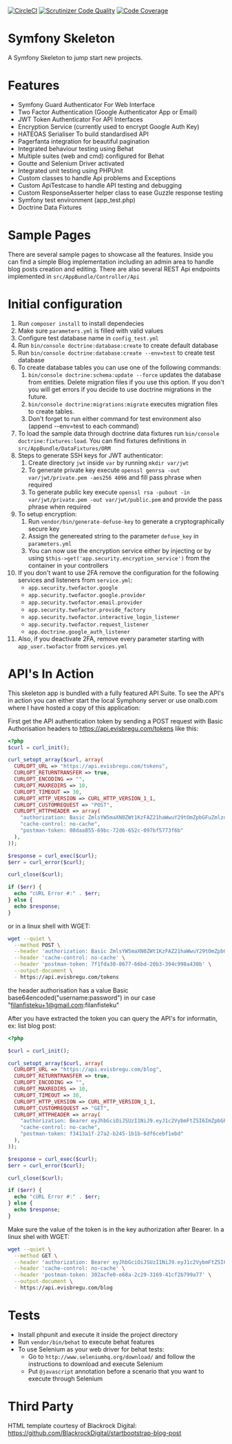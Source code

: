[![CircleCI](https://circleci.com/gh/visi27/symfony-skeleton/tree/master.svg?style=shield&circle-token=:circle-token)](https://circleci.com/gh/visi27/symfony-skeleton/tree/master)
[![Scrutinizer Code Quality](https://scrutinizer-ci.com/g/visi27/symfony-skeleton/badges/quality-score.png?b=master)](https://scrutinizer-ci.com/g/visi27/symfony-skeleton/?branch=master)
[![Code Coverage](https://scrutinizer-ci.com/g/visi27/symfony-skeleton/badges/coverage.png?b=master)](https://scrutinizer-ci.com/g/visi27/symfony-skeleton/?branch=master)

Symfony Skeleton
============

A Symfony Skeleton to jump start new projects.

Features
========

* Symfony Guard Authenticator For Web Interface
* Two Factor Authentication (Google Authenticator App or Email)
* JWT Token Authenticator For API Interfaces
* Encryption Service (currently used to encrypt Google Auth Key)
* HATEOAS Serialiser To build standardised API
* Pagerfanta integration for beautiful pagination
* Integrated behaviour testing using Behat
* Multiple suites (web and cmd) configured for Behat
* Goutte and Selenium Driver activated
* Integrated unit testing using PHPUnit
* Custom classes to handle Api problems and Exceptions
* Custom ApiTestcase to handle API testing and debugging
* Custom ResponseAsserter helper class to ease Guzzle response testing
* Symfony test environment (app_test.php)
* Doctrine Data Fixtures

Sample Pages
============

There are several sample pages to showcase all the features. Inside you can find a simple Blog implementation 
including an admin area to handle blog posts creation and editing. There are also several REST Api endpoints 
implemented in `src/AppBundle/Controller/Api`


Initial configuration
=====================
1. Run `composer install` to install dependecies 
2. Make sure `parameters.yml` is filled with valid values
3. Configure test database name in `config_test.yml`
4. Run `bin/console doctrine:database:create` to create default database
5. Run `bin/console doctrine:database:create --env=test` to create test database
6. To create database tables you can use one of the following commands:
    1. `bin/console doctrine:schema:update --force` updates the database from entities. Delete migration files if you 
    use this option. If you don't you will get errors if you decide to use doctrine migrations in the future.
    2. `bin/console doctrine:migrations:migrate` executes migration files to create tables.
    3. Don't forget to run either command for test environment also (append --env=test to each command)
7. To load the sample data through doctrine data fixtures run `bin/console doctrine:fixtures:load`. You can find 
fixtures definitions in `src/AppBundle/DataFixtures/ORM`
8. Steps to generate SSH keys for JWT authenticator:
    1. Create directory `jwt` inside `var` by running `mkdir var/jwt`
    2. To generate private key execute `openssl genrsa -out var/jwt/private.pem -aes256 4096` and fill pass phrase when required
    3. To generate public key execute `openssl rsa -pubout -in var/jwt/private.pem -out var/jwt/public.pem` and provide the pass phrase when required
9. To setup encryption:
    1. Run `vendor/bin/generate-defuse-key` to generate a cryptographically secure key
    2. Assign the genereated string to the parameter `defuse_key` in `parameters.yml`
    3. You can now use the encryption service either by injecting or by using `$this->get('app.security.encryption_service')` from the container in your controllers
10. If you don't want to use 2FA remove the configuration for the following services and listeners from `service.yml`:
    * `app.security.twofactor.google`
    * `app.security.twofactor.google.provider`
    * `app.security.twofactor.email.provider`
    * `app.security.twofactor.provide_factory`
    * `app.security.twofactor.interactive_login_listener`
    * `app.security.twofactor.request_listener`
    * `app.doctrine.google_auth_listener`
11. Also, if you deactivate 2FA, remove every parameter starting with `app_user.twofactor` from `services.yml`

API's In Action
===============
This skeleton app is bundled with a fully featured API Suite. 
To see the API's in action you can either start the local Symphony server or use onalb.com where I have hosted a copy of this application:

First get the API authentication token by sending a POST request with Basic Authorisation headers to https://api.evisbregu.com/tokens like this:

```php
<?php
$curl = curl_init();

curl_setopt_array($curl, array(
  CURLOPT_URL => "https://api.evisbregu.com/tokens",
  CURLOPT_RETURNTRANSFER => true,
  CURLOPT_ENCODING => "",
  CURLOPT_MAXREDIRS => 10,
  CURLOPT_TIMEOUT => 30,
  CURLOPT_HTTP_VERSION => CURL_HTTP_VERSION_1_1,
  CURLOPT_CUSTOMREQUEST => "POST",
  CURLOPT_HTTPHEADER => array(
    "authorization: Basic ZmlsYW5maXN0ZWt1KzFAZ21haWwuY29tOmZpbGFuZmlzdGVrdQ==",
    "cache-control: no-cache",
    "postman-token: 08daa855-69bc-72d6-652c-097bf5773f6b"
  ),
));

$response = curl_exec($curl);
$err = curl_error($curl);

curl_close($curl);

if ($err) {
  echo "cURL Error #:" . $err;
} else {
  echo $response;
}
```
or in a linux shell with WGET:
```bash
wget --quiet \
  --method POST \
  --header 'authorization: Basic ZmlsYW5maXN0ZWt1KzFAZ21haWwuY29tOmZpbGFuZmlzdGVrdQ==' \
  --header 'cache-control: no-cache' \
  --header 'postman-token: 7f1fda30-8677-66bd-20b3-394c998a430b' \
  --output-document \
  - https://api.evisbregu.com/tokens
```
the header authorisation has a value Basic base64encoded("username:password") in our case "filanfisteku+1@gmail.com:filanfisteku"

After you have extracted the token you can query the API's for informatin, ex: list blog post:

```php
<?php

$curl = curl_init();

curl_setopt_array($curl, array(
  CURLOPT_URL => "https://api.evisbregu.com/blog",
  CURLOPT_RETURNTRANSFER => true,
  CURLOPT_ENCODING => "",
  CURLOPT_MAXREDIRS => 10,
  CURLOPT_TIMEOUT => 30,
  CURLOPT_HTTP_VERSION => CURL_HTTP_VERSION_1_1,
  CURLOPT_CUSTOMREQUEST => "GET",
  CURLOPT_HTTPHEADER => array(
    "authorization: Bearer eyJhbGciOiJSUzI1NiJ9.eyJ1c2VybmFtZSI6ImZpbGFuZmlzdGVrdSsxQGdtYWlsLmNvbSIsImV4cCI6MTUwMjc4Nzk0MSwiaWF0IjoxNTAyNzg0MzQxfQ.KUCP619SMIiSNFQ7Q0wUSbCzzPKRlBAghcv1i8H1Ya0g9XqdxzsC3lewL8JJlAB5kITpiG8tKTiENDrNdpkOOpamvJPtls4CKCrRxxkwkXaUzVIvDouHM-Y8V90w3mTb1ICaeT3OYnz-MCgSx5srmdQoVMLZGHo6Yr7P2n3zHjzecMfRaRDOJtQ_f9urABHdC_yC0eEAGLed5H9-_jcYqFdSM6I0UTkwf-qpSqWRBt1gPujnPwFQV2WVNUYrxs74Yh-cFi7vSkWrkW_K-5QA-uGRdTE8MnouIZm4QBr4k-PY_pjN3trBkx9tRCbzsOTAU6LzGNrAmFNJMIMYiB7Sw72qY03-ByjBWu29nTMUd7qQ6L5zp5nHWliGBsFc-NFGIIjZ1X_nUzBuvxumzG9MBsvBbEjVtivleZb85CjYEP2WRaClrosgb-2FPEQIsWdYH0uzY10ITgdYFFSlyi0sPDpHBa4zSousNe7Ut9b-JqMHdXUyBthqPFQrEfIl64rORO_zSRXwkm8Q6JvaU1I5sjkkG6k37AGKuQclvQDltHyk-CfOWaoi5vK54mBHSpdmYVIMGbx4FIUqFxy5tMZpvHJD8rO0gPRf8RUr8-4Pl09xEPeMB-eeMba44TQuhk3GKYpkvJxVEPwMyEf0owVMVwpBuFHwunWuEwRMBOXoCTM",
    "cache-control: no-cache",
    "postman-token: f3413a1f-27a2-b245-1b1b-6df6cebf1ebd"
  ),
));

$response = curl_exec($curl);
$err = curl_error($curl);

curl_close($curl);

if ($err) {
  echo "cURL Error #:" . $err;
} else {
  echo $response;
}
```

Make sure the value of the token is in the key authorization after Bearer.
In a linux shel with WGET:

```bash
wget --quiet \
  --method GET \
  --header 'authorization: Bearer eyJhbGciOiJSUzI1NiJ9.eyJ1c2VybmFtZSI6ImZpbGFuZmlzdGVrdSsxQGdtYWlsLmNvbSIsImV4cCI6MTUwMjc4Nzk0MSwiaWF0IjoxNTAyNzg0MzQxfQ.KUCP619SMIiSNFQ7Q0wUSbCzzPKRlBAghcv1i8H1Ya0g9XqdxzsC3lewL8JJlAB5kITpiG8tKTiENDrNdpkOOpamvJPtls4CKCrRxxkwkXaUzVIvDouHM-Y8V90w3mTb1ICaeT3OYnz-MCgSx5srmdQoVMLZGHo6Yr7P2n3zHjzecMfRaRDOJtQ_f9urABHdC_yC0eEAGLed5H9-_jcYqFdSM6I0UTkwf-qpSqWRBt1gPujnPwFQV2WVNUYrxs74Yh-cFi7vSkWrkW_K-5QA-uGRdTE8MnouIZm4QBr4k-PY_pjN3trBkx9tRCbzsOTAU6LzGNrAmFNJMIMYiB7Sw72qY03-ByjBWu29nTMUd7qQ6L5zp5nHWliGBsFc-NFGIIjZ1X_nUzBuvxumzG9MBsvBbEjVtivleZb85CjYEP2WRaClrosgb-2FPEQIsWdYH0uzY10ITgdYFFSlyi0sPDpHBa4zSousNe7Ut9b-JqMHdXUyBthqPFQrEfIl64rORO_zSRXwkm8Q6JvaU1I5sjkkG6k37AGKuQclvQDltHyk-CfOWaoi5vK54mBHSpdmYVIMGbx4FIUqFxy5tMZpvHJD8rO0gPRf8RUr8-4Pl09xEPeMB-eeMba44TQuhk3GKYpkvJxVEPwMyEf0owVMVwpBuFHwunWuEwRMBOXoCTM' \
  --header 'cache-control: no-cache' \
  --header 'postman-token: 302acfe0-e68a-2c29-3169-41cf2b799a77' \
  --output-document \
  - https://api.evisbregu.com/blog
``` 

Tests
=====
* Install phpunit and execute it inside the project directory
* Run `vendor/bin/behat` to execute behat features
* To use Selenium as your web driver for behat tests:
    * Go to `http://www.seleniumhq.org/download/` and follow the instructions to download and execute Selenium
    * Put `@javascript` annotation before a scenario that you want to execute through Selenium
    
Third Party
===========

HTML template courtesy of Blackrock Digital: https://github.com/BlackrockDigital/startbootstrap-blog-post